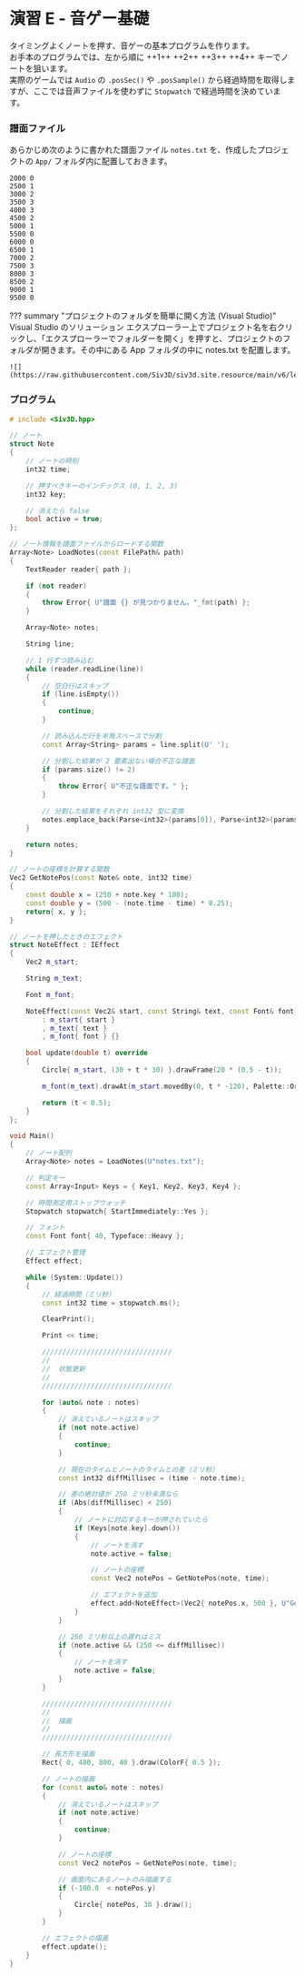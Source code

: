 # 演習 E - 音ゲー基礎

タイミングよくノートを押す、音ゲーの基本プログラムを作ります。  
お手本のプログラムでは、左から順に ++1++ ++2++ ++3++ ++4++ キーでノートを狙います。  
実際のゲームでは `Audio` の `.posSec()` や `.posSample()` から経過時間を取得しますが、ここでは音声ファイルを使わずに `Stopwatch` で経過時間を決めています。


### 譜面ファイル

あらかじめ次のように書かれた譜面ファイル `notes.txt` を、作成したプロジェクトの `App/` フォルダ内に配置しておきます。

```
2000 0
2500 1
3000 2
3500 3
4000 3
4500 2
5000 1
5500 0
6000 0
6500 1
7000 2
7500 3
8000 3
8500 2
9000 1
9500 0
```

??? summary "プロジェクトのフォルダを簡単に開く方法 (Visual Studio)"
    Visual Studio のソリューション エクスプローラー上でプロジェクト名を右クリックし、「エクスプローラーでフォルダーを開く」を押すと、プロジェクトのフォルダが開きます。その中にある App フォルダの中に notes.txt を配置します。

    ![](https://raw.githubusercontent.com/Siv3D/siv3d.site.resource/main/v6/learn/make/folder.png)


### プログラム

```cpp
# include <Siv3D.hpp>

// ノート
struct Note
{
	// ノートの時刻
	int32 time;

	// 押すべきキーのインデックス (0, 1, 2, 3)
	int32 key;

	// 消えたら false
	bool active = true;
};

// ノート情報を譜面ファイルからロードする関数
Array<Note> LoadNotes(const FilePath& path)
{
	TextReader reader{ path };

	if (not reader)
	{
		throw Error{ U"譜面 {} が見つかりません。"_fmt(path) };
	}

	Array<Note> notes;

	String line;

	// 1 行ずつ読み込む
	while (reader.readLine(line))
	{
		// 空白行はスキップ
		if (line.isEmpty())
		{
			continue;
		}

		// 読み込んだ行を半角スペースで分割
		const Array<String> params = line.split(U' ');

		// 分割した結果が 2 要素出ない場合不正な譜面
		if (params.size() != 2)
		{
			throw Error{ U"不正な譜面です。" };
		}

		// 分割した結果をそれぞれ int32 型に変換
		notes.emplace_back(Parse<int32>(params[0]), Parse<int32>(params[1]));
	}

	return notes;
}

// ノートの座標を計算する関数
Vec2 GetNotePos(const Note& note, int32 time)
{
	const double x = (250 + note.key * 100);
	const double y = (500 - (note.time - time) * 0.25);
	return{ x, y };
}

// ノートを押したときのエフェクト
struct NoteEffect : IEffect
{
	Vec2 m_start;

	String m_text;

	Font m_font;

	NoteEffect(const Vec2& start, const String& text, const Font& font)
		: m_start{ start }
		, m_text{ text }
		, m_font{ font } {}

	bool update(double t) override
	{
		Circle{ m_start, (30 + t * 30) }.drawFrame(20 * (0.5 - t));

		m_font(m_text).drawAt(m_start.movedBy(0, t * -120), Palette::Orange);

		return (t < 0.5);
	}
};

void Main()
{
	// ノート配列
	Array<Note> notes = LoadNotes(U"notes.txt");

	// 判定キー
	const Array<Input> Keys = { Key1, Key2, Key3, Key4 };

	// 時間測定用ストップウォッチ
	Stopwatch stopwatch{ StartImmediately::Yes };

	// フォント
	const Font font{ 40, Typeface::Heavy };

	// エフェクト管理
	Effect effect;

	while (System::Update())
	{
		// 経過時間（ミリ秒）
		const int32 time = stopwatch.ms();

		ClearPrint();

		Print << time;

		////////////////////////////////
		//
		//	状態更新
		//
		////////////////////////////////

		for (auto& note : notes)
		{
			// 消えているノートはスキップ
			if (not note.active)
			{
				continue;
			}

			// 現在のタイムとノートのタイムとの差（ミリ秒）
			const int32 diffMillisec = (time - note.time);

			// 差の絶対値が 250 ミリ秒未満なら
			if (Abs(diffMillisec) < 250)
			{
				// ノートに対応するキーが押されていたら
				if (Keys[note.key].down())
				{
					// ノートを消す
					note.active = false;

					// ノートの座標
					const Vec2 notePos = GetNotePos(note, time);

					// エフェクトを追加
					effect.add<NoteEffect>(Vec2{ notePos.x, 500 }, U"Good", font);
				}
			}

			// 250 ミリ秒以上の遅れはミス
			if (note.active && (250 <= diffMillisec))
			{
				// ノートを消す
				note.active = false;
			}
		}

		////////////////////////////////
		//
		//	描画
		//
		////////////////////////////////

		// 長方形を描画
		Rect{ 0, 480, 800, 40 }.draw(ColorF{ 0.5 });

		// ノートの描画
		for (const auto& note : notes)
		{
			// 消えているノートはスキップ
			if (not note.active)
			{
				continue;
			}

			// ノートの座標
			const Vec2 notePos = GetNotePos(note, time);

			// 画面内にあるノートのみ描画する
			if (-100.0  < notePos.y)
			{
				Circle{ notePos, 30 }.draw();
			}
		}

		// エフェクトの描画
		effect.update();
	}
}
```
